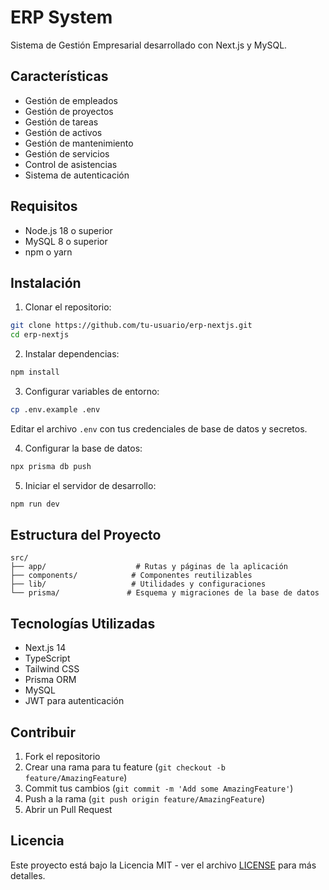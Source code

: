 # ERP System

Sistema de Gestión Empresarial desarrollado con Next.js y MySQL.

## Características

- Gestión de empleados
- Gestión de proyectos
- Gestión de tareas
- Gestión de activos
- Gestión de mantenimiento
- Gestión de servicios
- Control de asistencias
- Sistema de autenticación

## Requisitos

- Node.js 18 o superior
- MySQL 8 o superior
- npm o yarn

## Instalación

1. Clonar el repositorio:
```bash
git clone https://github.com/tu-usuario/erp-nextjs.git
cd erp-nextjs
```

2. Instalar dependencias:
```bash
npm install
```

3. Configurar variables de entorno:
```bash
cp .env.example .env
```
Editar el archivo `.env` con tus credenciales de base de datos y secretos.

4. Configurar la base de datos:
```bash
npx prisma db push
```

5. Iniciar el servidor de desarrollo:
```bash
npm run dev
```

## Estructura del Proyecto

```
src/
├── app/                    # Rutas y páginas de la aplicación
├── components/            # Componentes reutilizables
├── lib/                   # Utilidades y configuraciones
└── prisma/               # Esquema y migraciones de la base de datos
```

## Tecnologías Utilizadas

- Next.js 14
- TypeScript
- Tailwind CSS
- Prisma ORM
- MySQL
- JWT para autenticación

## Contribuir

1. Fork el repositorio
2. Crear una rama para tu feature (`git checkout -b feature/AmazingFeature`)
3. Commit tus cambios (`git commit -m 'Add some AmazingFeature'`)
4. Push a la rama (`git push origin feature/AmazingFeature`)
5. Abrir un Pull Request

## Licencia

Este proyecto está bajo la Licencia MIT - ver el archivo [LICENSE](LICENSE) para más detalles.
